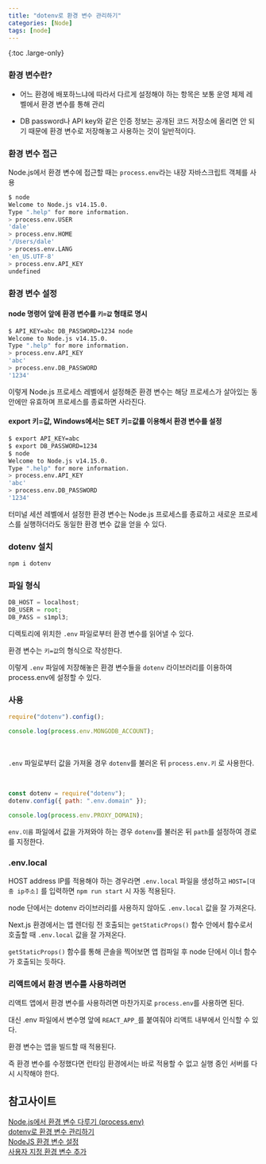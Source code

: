 ```yaml
---
title: "dotenv로 환경 변수 관리하기"
categories: [Node]
tags: [node]
---
```


{:toc .large-only}

### 환경 변수란?

- 어느 환경에 배포하느냐에 따라서 다르게 설정해야 하는 항목은 보통 운영 체제 레벨에서 환경 변수를 통해 관리

- DB password나 API key와 같은 인증 정보는 공개된 코드 저장소에 올리면 안 되기 때문에 환경 변수로 저장해놓고 사용하는 것이 일반적이다.

### 환경 변수 접근

Node.js에서 환경 변수에 접근할 때는 `process.env`라는 내장 자바스크립트 객체를 사용

```bash
$ node
Welcome to Node.js v14.15.0.
Type ".help" for more information.
> process.env.USER
'dale'
> process.env.HOME
'/Users/dale'
> process.env.LANG
'en_US.UTF-8'
> process.env.API_KEY
undefined
```

### 환경 변수 설정

#### node 명령어 앞에 환경 변수를 `키=값` 형태로 명시

```bash
$ API_KEY=abc DB_PASSWORD=1234 node
Welcome to Node.js v14.15.0.
Type ".help" for more information.
> process.env.API_KEY
'abc'
> process.env.DB_PASSWORD
'1234'
```

이렇게 Node.js 프로세스 레벨에서 설정해준 환경 변수는 해당 프로세스가 살아있는 동안에만 유효하며 프로세스를 종료하면 사라진다.

#### export 키=값, Windows에서는 SET 키=값를 이용해서 환경 변수를 설정

```bash
$ export API_KEY=abc
$ export DB_PASSWORD=1234
$ node
Welcome to Node.js v14.15.0.
Type ".help" for more information.
> process.env.API_KEY
'abc'
> process.env.DB_PASSWORD
'1234'
```

터미널 세션 레벨에서 설정한 환경 변수는 Node.js 프로세스를 종료하고 새로운 프로세스를 실행하더라도 동일한 환경 변수 값을 얻을 수 있다.

### dotenv 설치

```bash
npm i dotenv
```

### 파일 형식

```js
DB_HOST = localhost;
DB_USER = root;
DB_PASS = s1mpl3;
```

디렉토리에 위치한 `.env` 파일로부터 환경 변수를 읽어낼 수 있다.

환경 변수는 `키=값`의 형식으로 작성한다.

이렇게 `.env` 파일에 저장해놓은 환경 변수들을 `dotenv` 라이브러리를 이용하여 process.env에 설정할 수 있다.

### 사용

```js
require("dotenv").config();

console.log(process.env.MONGODB_ACCOUNT);
```

<br/>

`.env` 파일로부터 값을 가져올 경우 `dotenv`를 불러온 뒤 `process.env.키` 로 사용한다.

<br/>

```js
const dotenv = require("dotenv");
dotenv.config({ path: ".env.domain" });

console.log(process.env.PROXY_DOMAIN);
```

`env.이름` 파일에서 값을 가져와야 하는 경우 `dotenv`를 불러온 뒤 `path`를 설정하여 경로를 지정한다.

### .env.local

HOST address IP를 적용해야 하는 경우라면 `.env.local` 파일을 생성하고 `HOST=[대충 ip주소]` 를 입력하면 `npm run start` 시 자동 적용된다.

node 단에서는 dotenv 라이브러리를 사용하지 않아도 `.env.local` 값을 잘 가져온다.

Next.js 환경에서는 앱 렌더링 전 호출되는 `getStaticProps()` 함수 안에서 함수로서 호출할 때 `.env.local` 값을 잘 가져온다.

`getStaticProps()` 함수를 통해 콘솔을 찍어보면 앱 컴파일 후 node 단에서 이너 함수가 호출되는 듯하다.

### 리액트에서 환경 변수를 사용하려면

리액트 앱에서 환경 변수를 사용하려면 마찬가지로 `process.env`를 사용하면 된다.

대신 .env 파일에서 변수명 앞에 `REACT_APP_`를 붙여줘야 리액트 내부에서 인식할 수 있다.

환경 변수는 앱을 빌드할 때 적용된다.

즉 환경 변수를 수정했다면 런타임 환경에서는 바로 적용할 수 없고 실행 중인 서버를 다시 시작해야 한다.

## 참고사이트

[Node.js에서 환경 변수 다루기 (process.env)](https://www.daleseo.com/js-node-process-env/)<br/>
[dotenv로 환경 변수 관리하기](https://www.daleseo.com/js-dotenv/)<br/>
[NodeJS 환경 변수 설정](https://devhyun.com/blog/post/23)<br/>
[사용자 지정 환경 변수 추가](https://create-react-app.dev/docs/adding-custom-environment-variables/)
